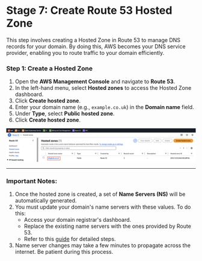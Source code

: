 # Stage 7: Create Route 53 Hosted Zone

This step involves creating a Hosted Zone in Route 53 to manage DNS records for your domain. By doing this, AWS becomes your DNS service provider, enabling you to route traffic to your domain efficiently.

### Step 1: Create a Hosted Zone

1. Open the **AWS Management Console** and navigate to **Route 53**.
2. In the left-hand menu, select **Hosted zones** to access the Hosted Zone dashboard.
3. Click **Create hosted zone**.
4. Enter your domain name (e.g., `example.co.uk`) in the **Domain name** field.
5. Under **Type**, select **Public hosted zone**.
6. Click **Create hosted zone**.

![Hosted Zone Creation](imgs/11.hosted_zone.png)

---

### Important Notes:

1. Once the hosted zone is created, a set of **Name Servers (NS)** will be automatically generated.
2. You must update your domain's name servers with these values. To do this:
   - Access your domain registrar's dashboard.
   - Replace the existing name servers with the ones provided by Route 53.
   - Refer to this [guide](https://github.com/slimboi/mot-labs/blob/main/04-2-Hosting-a-Static-Website-on-AWS-S3-with-Route53-Domain%20Name/static-website.md) for detailed steps.
3. Name server changes may take a few minutes to propagate across the internet. Be patient during this process.
